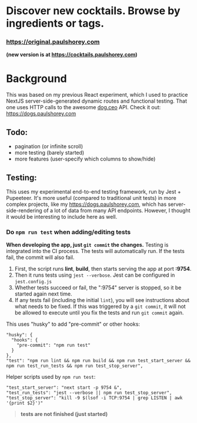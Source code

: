 # Discover new cocktails. Browse by ingredients or tags.

### https://original.paulshorey.com

**(new version is at https://cocktails.paulshorey.com)**

# Background

This was based on my previous React experiment, which I used to practice NextJS server-side-generated dynamic routes and functional testing. That one uses HTTP calls to the awesome [dog.ceo](https://dog.ceo) API. Check it out: https://dogs.paulshorey.com

## Todo:

* pagination (or infinite scroll)
* more testing (barely started)
* more features (user-specify which columns to show/hide)

## Testing:

This uses my experimental end-to-end testing framework, run by Jest + Pupeeteer. It's more useful (compared to traditional unit tests) in more complex projects, like my https://dogs.paulshorey.com, which has server-side-rendering of a lot of data from many API endpoints. However, I thought it would be interesting to include here as well.

### Do **`npm run test`** when adding/editing tests

**When developing the app, just `git commit` the changes.** Testing is integrated into the CI process. The tests will automatically run. If the tests fail, the commit will also fail.

1. First, the script runs **lint**, **build**, then starts serving the app at port **:9754**.
2. Then it runs tests using `jest --verbose`. Jest can be configured in `jest.config.js`
3. Whether tests succeed or fail, the ":9754" server is stopped, so it be started again next time.
4. If any tests fail (including the initial `lint`), you will see instructions about what needs to be fixed. If this was triggered by a `git commit`, it will not be allowed to execute until you fix the tests and run `git commit` again.

This uses "husky" to add "pre-commit" or other hooks:

```
"husky": {
  "hooks": {
    "pre-commit": "npm run test"
  }
},
"test": "npm run lint && npm run build && npm run test_start_server && npm run test_run_tests && npm run test_stop_server",
```

Helper scripts used by `npm run test`:

```
"test_start_server": "next start -p 9754 &",
"test_run_tests": "jest --verbose || npm run test_stop_server",
"test_stop_server": "kill -9 $(lsof -i TCP:9754 | grep LISTEN | awk '{print $2}')"
```

> **tests are not finished (just started)**
